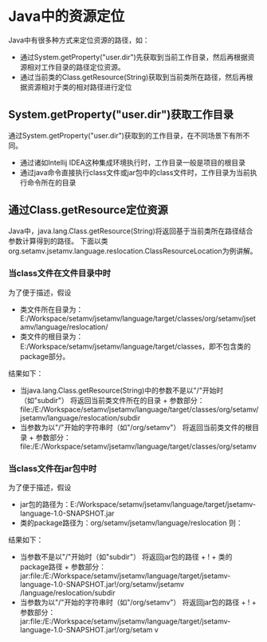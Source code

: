 # Java中的资源定位
Java中有很多种方式来定位资源的路径，如：
+ 通过System.getProperty("user.dir")先获取到当前工作目录，然后再根据资源相对工作目录的路径定位资源。
+ 通过当前类的Class.getResource(String)获取到当前类所在路径，然后再根据资源相对于类的相对路径进行定位


## System.getProperty("user.dir")获取工作目录
通过System.getProperty("user.dir")获取到的工作目录，在不同场景下有所不同。
+ 通过诸如Intellij IDEA这种集成环境执行时，工作目录一般是项目的根目录
+ 通过java命令直接执行class文件或jar包中的class文件时，工作目录为当前执行命令所在的目录


## 通过Class.getResource定位资源
Java中，java.lang.Class.getResource(String)将返回基于当前类所在路径结合参数计算得到的路径。
下面以类org.setamv.jsetamv.language.reslocation.ClassResourceLocation为例讲解。

### 当class文件在文件目录中时
为了便于描述，假设 
+ 类文件所在目录为：E:/Workspace/setamv/jsetamv/language/target/classes/org/setamv/jsetamv/language/reslocation/ 
+ 类文件的根目录为：E:/Workspace/setamv/jsetamv/language/target/classes，即不包含类的package部分。 

结果如下：
+ 当java.lang.Class.getResource(String)中的参数不是以"/"开始时（如"subdir"）
    将返回当前类文件所在的目录 + 参数部分：file:/E:/Workspace/setamv/jsetamv/language/target/classes/org/setamv/jsetamv/language/reslocation/subdir
+ 当参数为以"/"开始的字符串时（如"/org/setamv"）
    将返回当前类文件的根目录 + 参数部分：file:/E:/Workspace/setamv/jsetamv/language/target/classes/org/setamv

### 当class文件在jar包中时
为了便于描述，假设 
+ jar包的路径为：E:/Workspace/setamv/jsetamv/language/target/jsetamv-language-1.0-SNAPSHOT.jar 
+ 类的package路径为：org/setamv/jsetamv/language/reslocation 则：

结果如下：
+ 当参数不是以"/"开始时（如"subdir"）
    将返回jar包的路径 + ! + 类的package路径 + 参数部分：jar:file:/E:/Workspace/setamv/jsetamv/language/target/jsetamv-language-1.0-SNAPSHOT.jar!/org/setamv/jsetamv /language/reslocation/subdir
+ 当参数为以"/"开始的字符串时（如"/org/setamv"）
    将返回jar包的路径 + ! + 参数部分：jar:file:/E:/Workspace/setamv/jsetamv/language/target/jsetamv-language-1.0-SNAPSHOT.jar!/org/setam v

   